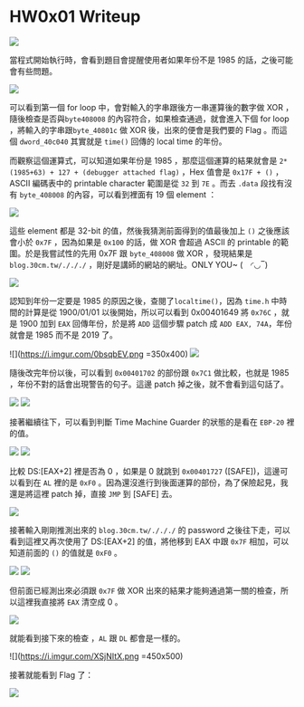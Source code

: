 # HW0x01 Writeup

![](https://i.imgur.com/i7kOkzf.png)

當程式開始執行時，會看到題目會提醒使用者如果年份不是 1985 的話，之後可能會有些問題。

![](https://i.imgur.com/svFaV9r.png)

可以看到第一個 for loop 中，會對輸入的字串跟後方一串運算後的數字做 XOR ，隨後檢查是否與`byte408008` 的內容符合，如果檢查通過，就會進入下個 for loop ，將輸入的字串跟`byte_40801c` 做 XOR 後，出來的便會是我們要的 Flag 。而這個 `dword_40c040` 其實就是 `time()` 回傳的 local time 的年份。

而觀察這個運算式，可以知道如果年份是 1985 ，那麼這個運算的結果就會是 `2*(1985+63) + 127 + (debugger attached flag)` ，Hex 值會是 `0x17F + ()` ，ASCII 編碼表中的 printable character 範圍是從 `32` 到 `7E` 。而去 `.data` 段找有沒有 `byte_408008` 的內容，可以看到裡面有 19 個 element ：

![](https://i.imgur.com/IcRqEkr.png)

這些 element 都是 32-bit 的值，然後我猜測前面得到的值最後加上 `()` 之後應該會小於 `0x7F` ，因為如果是 `0x100` 的話，做 XOR 會超過 ASCII 的 printable 的範圍。於是我嘗試性的先用 0x7F 跟 `byte_408008` 做 XOR ，發現結果是 `blog.30cm.tw/./././` ，剛好是講師的網站的網址。ONLY YOU~ (　◜◡‾)

![](https://i.imgur.com/PpqppAI.png)


認知到年份一定要是 1985 的原因之後，查閱了`localtime()`，因為 `time.h` 中時間的計算是從 1900/01/01 以後開始，所以可以看到 0x00401649 將 `0x76C` ，就是 1900 加到 `EAX` 回傳年份，於是將 `ADD` 這個步驟 patch 成 `ADD EAX, 74A`，年份就會是 1985 而不是 2019 了。

![](https://i.imgur.com/0bsqbEV.png =350x400)
![](https://i.imgur.com/qKbGghO.png)

隨後改完年份以後，可以看到 `0x00401702` 的部份跟 `0x7C1` 做比較，也就是 1985 ，年份不對的話會出現警告的句子。這邊 patch 掉之後，就不會看到這句話了。

![](https://i.imgur.com/ENuUkLo.png)
![](https://i.imgur.com/3at2Uck.png)

接著繼續往下，可以看到判斷 Time Machine Guarder 的狀態的是看在 `EBP-20` 裡的值。

![](https://i.imgur.com/vgz1hPo.png)
![](https://i.imgur.com/EvhJe7P.png)

比較 DS:[EAX+2] 裡是否為 0 ，如果是 0 就跳到 `0x00401727` ([SAFE])，這邊可以看到在 `AL` 裡的是 `0xF0` 。因為還沒進行到後面運算的部份，為了保險起見，我還是將這裡 patch 掉，直接 `JMP` 到 [SAFE] 去。

![](https://i.imgur.com/LUQzYAP.png)

接著輸入剛剛推測出來的 `blog.30cm.tw/./././` 的 password 之後往下走，可以看到這裡又再次使用了 DS:[EAX+2] 的值，將他移到 EAX 中跟 `0x7F` 相加，可以知道前面的 `()` 的值就是 `0xF0` 。

![](https://i.imgur.com/e4RKjwP.png)
![](https://i.imgur.com/Rdk4GHa.png)

但前面已經測出來必須跟 `0x7F` 做 XOR 出來的結果才能夠通過第一關的檢查，所以這裡我直接將 `EAX` 清空成 0 。

![](https://i.imgur.com/9g7WmcK.png)

就能看到接下來的檢查 ，`AL` 跟 `DL` 都會是一樣的。

![](https://i.imgur.com/XSjNItX.png =450x500)

接著就能看到 Flag 了：

![](https://i.imgur.com/zO6SHyt.png)






